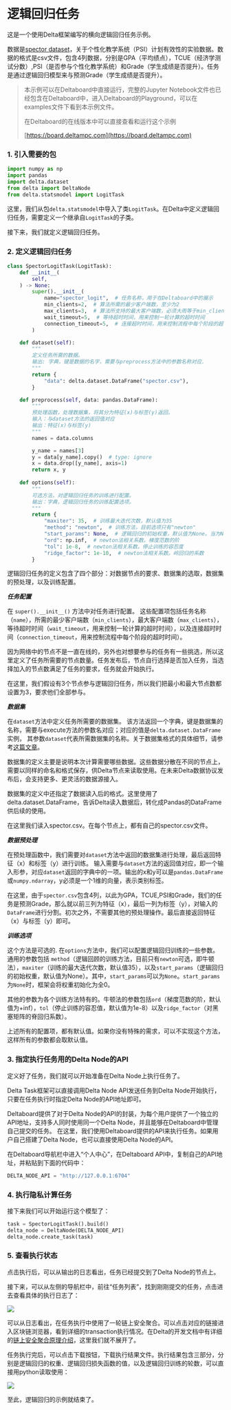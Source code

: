# 逻辑回归任务

这是一个使用Delta框架编写的横向逻辑回归任务示例。

数据是[spector dataset](https://www.statsmodels.org/stable/datasets/generated/spector.html)，关于个性化教学系统（PSI）计划有效性的实验数据。数据的格式是csv文件，包含4列数据，分别是GPA（平均绩点），TCUE（经济学测试分数）,PSI（是否参与个性化教学系统）和Grade（学生成绩是否提升）。任务是通过逻辑回归模型来与预测Grade（学生成绩是否提升）。


> 本示例可以在Deltaboard中直接运行，完整的Jupyter Notebook文件也已经包含在Deltaboard中，进入Deltaboard的Playground，可以在examples文件下看到本示例文件。
>
> 在Deltaboard的在线版本中可以直接查看和运行这个示例
>
> [https://board.deltampc.com](https://board.deltampc.com)

### 1. 引入需要的包

```python
import numpy as np
import pandas
import delta.dataset
from delta import DeltaNode
from delta.statsmodel import LogitTask
```

这里，我们从包`delta.statsmodel`中导入了类`LogitTask`。在Delta中定义逻辑回归任务，需要定义一个继承自`LogitTask`的子类。

接下来，我们就定义逻辑回归任务。

### 2. 定义逻辑回归任务

```python
class SpectorLogitTask(LogitTask):
    def __init__(
        self,
    ) -> None:
        super().__init__(
            name="spector_logit",  # 任务名称，用于在Deltaboard中的展示
            min_clients=2,  # 算法所需的最少客户端数，至少为2
            max_clients=3,  # 算法所支持的最大客户端数，必须大雨等于min_clients
            wait_timeout=5,  # 等待超时时间，用来控制一轮计算的超时时间
            connection_timeout=5,  # 连接超时时间，用来控制流程中每个阶段的超时时间
        )

    def dataset(self):
        """
        定义任务所需的数据。
        输出: 字典，键是数据的名字，需要与preprocess方法中的参数名称对应.
        """
        return {
            "data": delta.dataset.DataFrame("spector.csv"),
        }

    def preprocess(self, data: pandas.DataFrame):
        """
        预处理函数，处理数据集，将其分为特征(x)与标签(y)返回。
        输入：与dataset方法的返回值对应
        输出：特征(x)与标签(y)
        """
        names = data.columns

        y_name = names[3]
        y = data[y_name].copy()  # type: ignore
        x = data.drop([y_name], axis=1)
        return x, y
    
    def options(self):
        """
        可选方法，对逻辑回归任务的训练进行配置。
        输出：字典，逻辑回归任务的训练配置选项。
        """
        return {
            "maxiter": 35,  # 训练最大迭代次数，默认值为35
            "method": "newton",  # 训练方法，目前选项只有"newton"
            "start_params": None,  # 逻辑回归的初始权重，默认值为None。当为None时，会将权重初始化为全0
            "ord": np.inf,  # newton法相关系数。梯度范数的阶
            "tol": 1e-8,  # newton法相关系数。停止训练的容忍度
            "ridge_factor": 1e-10,  # newton法相关系数。岭回归的系数
        }

```

逻辑回归任务的定义包含了四个部分：对数据节点的要求、数据集的选取，数据集的预处理，以及训练配置。

_**任务配置**_

在 `super().__init__()` 方法中对任务进行配置。 这些配置项包括任务名称（`name`），所需的最少客户端数（`min_clients`），最大客户端数（`max_clients`），等待超时时间（`wait_timeout`，用来控制一轮计算的超时时间），以及连接超时时间（`connection_timeout`，用来控制流程中每个阶段的超时时间）。

因为网络中的节点不是一直在线的，另外也对想要参与的任务有一些挑选，所以这里定义了任务所需要的节点数量。任务发布后，节点自行选择是否加入任务，当选择加入的节点数满足了任务的要求，任务就会开始执行。

在这里，我们假设有3个节点参与逻辑回归任务，所以我们把最小和最大节点数都设置为3，要求他们全部参与。

_**数据集**_

在`dataset`方法中定义任务所需要的数据集。 该方法返回一个字典，键是数据集的名称，需要与execute方法的参数名对应；对应的值是`delta.dataset.DataFrame`实例， 其参数`dataset`代表所需数据集的名称。关于数据集格式的具体细节，请参考[这篇文章](https://docs.deltampc.com/network-deployment/prepare-data)。

数据集的定义主要是说明本次计算需要哪些数据。这些数据分散在不同的节点上，需要以同样的命名和格式保存，供Delta节点来读取使用。在未来Delta数据协议发布后，会支持更多、更灵活的数据源接入。

数据集的定义中还指定了数据读入后的格式。这里使用了delta.dataset.DataFrame，告诉Delta读入数据后，转化成Pandas的DataFrame供后续的使用。

在这里我们读入spector.csv。在每个节点上，都有自己的spector.csv文件。

_**数据预处理**_

在预处理函数中，我们需要对`dataset`方法中返回的数据集进行处理，最后返回特征（x）和标签（y）进行训练。 输入需要与```dataset```方法的返回值对应，即一个输入形参，对应```dataset```返回的字典中的一项。输出的x和y可以是`pandas.DataFrame`或`numpy.ndarray`，y必须是一个1维的向量，表示类别标签。

在这里，由于`spector.csv`包含4列，以此为GPA，TCUE,PSI和Grade，我们的任务是预测Grade，那么就以前三列为特征（x），最后一列为标签（y），对输入的`DataFrame`进行分割。初次之外，不需要其他的预处理操作。最后直接返回特征（x）与标签（y）即可。

_**训练选项**_

这个方法是可选的. 在`options`方法中，我们可以配置逻辑回归训练的一些参数。通用的参数包括 ```method```（逻辑回顾的训练方法，目前只有`newton`可选，即牛顿法），`maxiter`（训练的最大迭代次数，默认值35），以及`start_params`（逻辑回归的初始权重，默认值为None）。其中，`start_params`可以为`None`。`start_params`为`None`时，框架会将权重初始化为全0。

其他的参数为各个训练方法特有的。牛顿法的参数包括`ord`（梯度范数的阶，默认值为+inf），`tol`（停止训练的容忍值，默认值为1e-8）以及`ridge_factor`（对黑塞矩阵的脊回归系数）。

上述所有的配置项，都有默认值。如果你没有特殊的需求，可以不实现这个方法，这样所有的参数都会取默认值。

### 3. 指定执行任务用的Delta Node的API

定义好了任务，我们就可以开始准备在Delta Node上执行任务了。

Delta Task框架可以直接调用Delta Node API发送任务到Delta Node开始执行，只要在任务执行时指定Delta Node的API地址即可。

Deltaboard提供了对于Delta Node的API的封装，为每个用户提供了一个独立的API地址，支持多人同时使用同一个Delta Node，并且能够在Deltaboard中管理自己提交的任务。 在这里，我们使用Deltaboard提供的API来执行任务。如果用户自己搭建了Delta Node，也可以直接使用Delta Node的API。

在Deltaboard导航栏中进入“个人中心”，在Deltaboard API中，复制自己的API地址，并粘贴到下面的代码中：

```python
DELTA_NODE_API = "http://127.0.0.1:6704"
```

### 4. 执行隐私计算任务

接下来我们可以开始运行这个模型了：

```python
task = SpectorLogitTask().build()
delta_node = DeltaNode(DELTA_NODE_API)
delta_node.create_task(task)
```

### 5. 查看执行状态

点击执行后，可以从输出的日志看出，任务已经提交到了Delta Node的节点上。

接下来，可以从左侧的导航栏中，前往“任务列表”，找到刚刚提交的任务，点击进去查看具体的执行日志了：

![](../.gitbook/assets/bc90dd4d46c456091636f04747fd488.png)

可以从日志看出，在任务执行中使用了一轮链上安全聚合。可以点击对应的链接进入区块链浏览器，看到详细的transaction执行情况。在Delta的开发文档中有详细的[链上安全聚合原理介绍](../system-design/secure-aggregation-on-blockchain.md)，这里我们就不展开了。

任务执行完后，可以点击下载按钮，下载执行结果文件。执行结果包含三部分，分别是逻辑回归的权重、逻辑回归损失函数的值，以及逻辑回归训练的轮数，可以直接用python读取使用：

![](../.gitbook/assets/lr_result.png)


至此，逻辑回归的示例就结束了。
